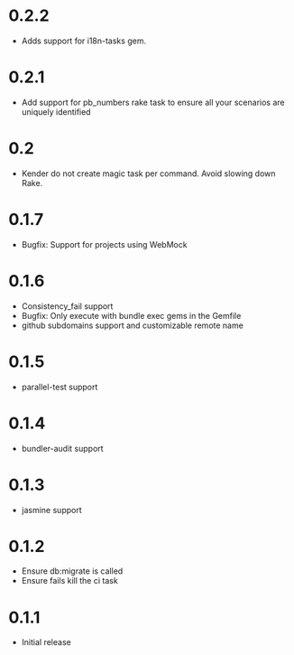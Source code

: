 # 0.2.2
* Adds support for i18n-tasks gem.

# 0.2.1
* Add support for pb_numbers rake task to ensure all your scenarios are uniquely identified

# 0.2
* Kender do not create magic task per command. Avoid slowing down Rake.

# 0.1.7
* Bugfix: Support for projects using WebMock

# 0.1.6
* Consistency_fail support
* Bugfix: Only execute with bundle exec gems in the Gemfile
* github subdomains support and customizable remote name

# 0.1.5
* parallel-test support

# 0.1.4
* bundler-audit support

# 0.1.3
* jasmine support

# 0.1.2
* Ensure db:migrate is called
* Ensure fails kill the ci task

# 0.1.1
* Initial release
